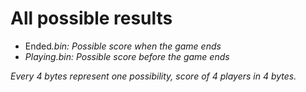 # All possible results

* Ended<i>.bin: Possible score when the game ends
* Playing<i>.bin: Possible score before the game ends
  
Every 4 bytes represent one possibility, score of 4 players in 4 bytes.
